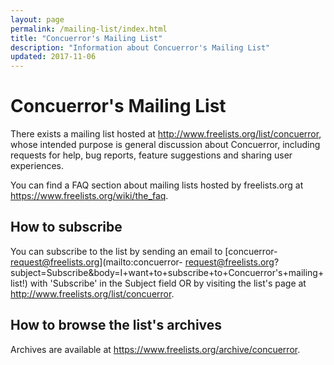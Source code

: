```yaml
---
layout: page
permalink: /mailing-list/index.html
title: "Concuerror's Mailing List"
description: "Information about Concuerror's Mailing List"
updated: 2017-11-06
---
```


# Concuerror's Mailing List

There exists a mailing list hosted at <http://www.freelists.org/list/concuerror>, whose intended purpose is general discussion about Concuerror, including requests for help, bug reports, feature suggestions and sharing user experiences.

You can find a FAQ section about mailing lists hosted by freelists.org at
<https://www.freelists.org/wiki/the_faq>.

## How to subscribe

You can subscribe to the list by sending an email to [concuerror-
request@freelists.org](mailto:concuerror-
request@freelists.org?subject=Subscribe&body=I+want+to+subscribe+to+Concuerror's+mailing+list!) with 'Subscribe' in the Subject field OR by visiting
the list's page at <http://www.freelists.org/list/concuerror>.

## How to browse the list's archives

Archives are available at <https://www.freelists.org/archive/concuerror>.
